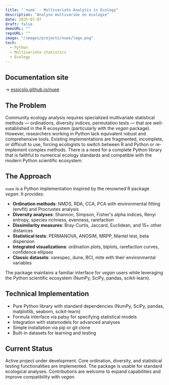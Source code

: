 ```yaml
---
title: "`nuee` - Multivariate Analysis in Ecology"
description: "Analyse multivariée en écologie"
date: 2025-07-07
draft: false
demoURL: ""
repoURL: ""
image: "/images/projects/nuee/logo.png"
tech:
  - Python
  - Multivariate statistics
  - Ecology
---
```


## Documentation site
→ [essicolo.github.io/nuee](essicolo.github.io/nuee)

## The Problem
Community ecology analysis requires specialized multivariate statistical methods — ordinations, diversity indices, permutation tests — that are well-established in the R ecosystem (particularly with the *vegan* package). However, researchers working in Python lack equivalent robust and comprehensive tools. Existing implementations are fragmented, incomplete, or difficult to use, forcing ecologists to switch between R and Python or re-implement complex methods. There is a need for a complete Python library that is faithful to numerical ecology standards and compatible with the modern Python scientific ecosystem.

## The Approach

`nuee` is a Python implementation inspired by the renowned R package *vegan*. It provides:

- **Ordination methods**: NMDS, RDA, CCA, PCA with environmental fitting (envfit) and Procrustes analysis
- **Diversity analyses**: Shannon, Simpson, Fisher's alpha indices, Renyi entropy, species richness, evenness, rarefaction
- **Dissimilarity measures**: Bray-Curtis, Jaccard, Euclidean, and 15+ other distances
- **Statistical tests**: PERMANOVA, ANOSIM, MRPP, Mantel test, beta dispersion
- **Integrated visualizations**: ordination plots, biplots, rarefaction curves, confidence ellipses
- **Classic datasets**: varespec, dune, BCI, mite with their environmental variables

The package maintains a familiar interface for *vegan* users while leveraging the Python scientific ecosystem (NumPy, SciPy, pandas, scikit-learn).

## Technical Implementation

- Pure Python library with standard dependencies (NumPy, SciPy, pandas, matplotlib, seaborn, scikit-learn)
- Formula interface via patsy for specifying statistical models
- Integration with statsmodels for advanced analyses
- Simple installation via pip or git clone
- Built-in datasets for learning and testing

## Current Status

Active project under development. Core ordination, diversity, and statistical testing functionalities are implemented. The package is usable for standard ecological analyses. Contributions are welcome to expand capabilities and improve compatibility with *vegan*.